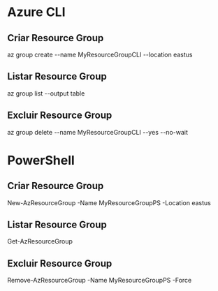 # Azure CLI

## Criar Resource Group
az group create --name MyResourceGroupCLI --location eastus

## Listar Resource Group
az group list --output table

## Excluir Resource Group
az group delete --name MyResourceGroupCLI --yes --no-wait


# PowerShell

## Criar Resource Group
New-AzResourceGroup -Name MyResourceGroupPS -Location eastus

## Listar Resource Group
Get-AzResourceGroup

## Excluir Resource Group
Remove-AzResourceGroup -Name MyResourceGroupPS -Force


